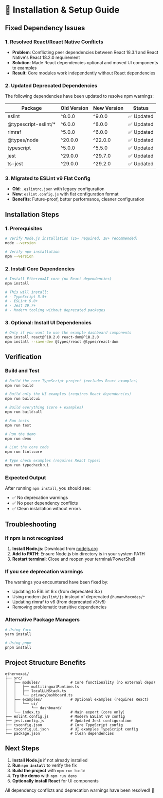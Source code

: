 # 🔧 Installation & Setup Guide

## Fixed Dependency Issues

### 1. Resolved React/React Native Conflicts
- **Problem**: Conflicting peer dependencies between React 18.3.1 and React Native's React 18.2.0 requirement
- **Solution**: Made React dependencies optional and moved UI components to examples
- **Result**: Core modules work independently without React dependencies

### 2. Updated Deprecated Dependencies
The following dependencies have been updated to resolve npm warnings:

| Package | Old Version | New Version | Status |
|---------|-------------|-------------|---------|
| eslint | ^8.0.0 | ^9.0.0 | ✅ Updated |
| @typescript-eslint/* | ^6.0.0 | ^8.0.0 | ✅ Updated |
| rimraf | ^5.0.0 | ^6.0.0 | ✅ Updated |
| @types/node | ^20.0.0 | ^22.0.0 | ✅ Updated |
| typescript | ^5.0.0 | ^5.5.0 | ✅ Updated |
| jest | ^29.0.0 | ^29.7.0 | ✅ Updated |
| ts-jest | ^29.0.0 | ^29.2.0 | ✅ Updated |

### 3. Migrated to ESLint v9 Flat Config
- **Old**: `.eslintrc.json` with legacy configuration
- **New**: `eslint.config.js` with flat configuration format
- **Benefits**: Future-proof, better performance, cleaner configuration

## Installation Steps

### 1. Prerequisites
```bash
# Verify Node.js installation (16+ required, 18+ recommended)
node --version

# Verify npm installation
npm --version
```

### 2. Install Core Dependencies
```bash
# Install EthervoxAI core (no React dependencies)
npm install

# This will install:
# - TypeScript 5.5+
# - ESLint 9.0+
# - Jest 29.7+
# - Modern tooling without deprecated packages
```

### 3. Optional: Install UI Dependencies
```bash
# Only if you want to use the example dashboard components
npm install react@^18.2.0 react-dom@^18.2.0
npm install --save-dev @types/react @types/react-dom
```

## Verification

### Build and Test
```bash
# Build the core TypeScript project (excludes React examples)
npm run build

# Build only the UI examples (requires React dependencies)
npm run build:ui

# Build everything (core + examples)
npm run build:all

# Run tests
npm run test

# Run the demo
npm run demo

# Lint the core code
npm run lint:core

# Type check examples (requires React types)
npm run typecheck:ui
```

### Expected Output
After running `npm install`, you should see:
- ✅ No deprecation warnings
- ✅ No peer dependency conflicts
- ✅ Clean installation without errors

## Troubleshooting

### If npm is not recognized
1. **Install Node.js**: Download from [nodejs.org](https://nodejs.org/)
2. **Add to PATH**: Ensure Node.js bin directory is in your system PATH
3. **Restart terminal**: Close and reopen your terminal/PowerShell

### If you see deprecation warnings
The warnings you encountered have been fixed by:
- Updating to ESLint 9.x (from deprecated 8.x)
- Using modern `@eslint/js` instead of deprecated `@humanwhocodes/*`
- Updating rimraf to v6 (from deprecated v3/v5)
- Removing problematic transitive dependencies

### Alternative Package Managers
```bash
# Using Yarn
yarn install

# Using pnpm  
pnpm install
```

## Project Structure Benefits

```
ethervoxai/
├── src/
│   ├── modules/              # Core functionality (no external deps)
│   │   ├── multilingualRuntime.ts
│   │   ├── localLLMStack.ts
│   │   └── privacyDashboard.ts
│   ├── examples/             # Optional examples (requires React)
│   │   └── ui/
│   │       └── dashboard/
│   └── index.ts              # Main export (core only)
├── eslint.config.js          # Modern ESLint v9 config
├── jest.config.js            # Updated Jest configuration
├── tsconfig.json             # Core TypeScript config
├── tsconfig.ui.json          # UI examples TypeScript config
└── package.json              # Clean dependencies
```

## Next Steps

1. **Install Node.js** if not already installed
2. **Run `npm install`** to verify the fix
3. **Build the project** with `npm run build`
4. **Try the demo** with `npm run demo`
5. **Optionally install React** for UI components

All dependency conflicts and deprecation warnings have been resolved! 🎉
